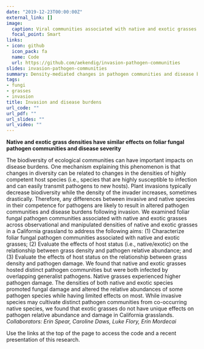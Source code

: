 ```yaml
---
date: "2019-12-23T00:00:00Z"
external_link: []
image:
  caption: Viral communities associated with native and exotic grasses.
  focal_point: Smart
links:
- icon: github
  icon_pack: fa
  name: Code
  url: https://github.com/aekendig/invasion-pathogen-communities
slides: invasion-pathogen-communities
summary: Density-mediated changes in pathogen communities and disease burdens in an invaded grassland.
tags:
- fungi
- grasses
- invasion
title: Invasion and disease burdens
url_code: ""
url_pdf: ""
url_slides: ""
url_video: ""
---
```


**Native and exotic grass densities have similar effects on foliar fungal pathogen communities and disease severity**  

The biodiversity of ecological communities can have important impacts on disease burdens. One mechanism explaining this phenomenon is that changes in diversity can be related to changes in the densities of highly competent host species (i.e., species that are highly susceptible to infection and can easily transmit pathogens to new hosts). Plant invasions typically decrease biodiversity while the density of the invader increases, sometimes drastically. Therefore, any differences between invasive and native species in their competence for pathogens are likely to result in altered pathogen communities and disease burdens following invasion. We examined foliar fungal pathogen communities associated with native and exotic grasses across observational and manipulated densities of native and exotic grasses in a California grassland to address the following aims: (1) Characterize foliar fungal pathogen communities associated with native and exotic grasses; (2) Evaluate the effects of host status (i.e., native/exotic) on the relationship between grass density and pathogen relative abundance; and (3) Evaluate the effects of host status on the relationship between grass density and pathogen damage. We found that native and exotic grasses hosted distinct pathogen communities but were both infected by overlapping generalist pathogens. Native grasses experienced higher pathogen damage. The densities of both native and exotic species promoted fungal damage and altered the relative abundances of some pathogen species while having limited effects on most. While invasive species may cultivate distinct pathogen communities from co-occurring native species, we found that exotic grasses do not have unique effects on pathogen relative abundance and damage in California grasslands.   
*Collaborators: Erin Spear, Caroline Daws, Luke Flory, Erin Mordecai*  

Use the links at the top of the page to access the code and a recent presentation of this research.



